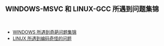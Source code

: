 

## WINDOWS-MSVC 和 LINUX-GCC 所遇到问题集锦

<br>

- [WINDOWS 所遇到奇葩问题集锦](WINDOWS%20所遇到奇葩问题集锦.md) 
- [LINUX 所遇到编码奇怪的问题](LINUX%20所遇到编码奇怪的问题.md)

